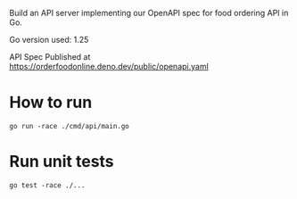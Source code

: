 Build an API server implementing our OpenAPI spec for food ordering API in Go.

Go version used: 1.25

API Spec Published at https://orderfoodonline.deno.dev/public/openapi.yaml

# How to run

```
go run -race ./cmd/api/main.go
```

# Run unit tests

```
go test -race ./...
```